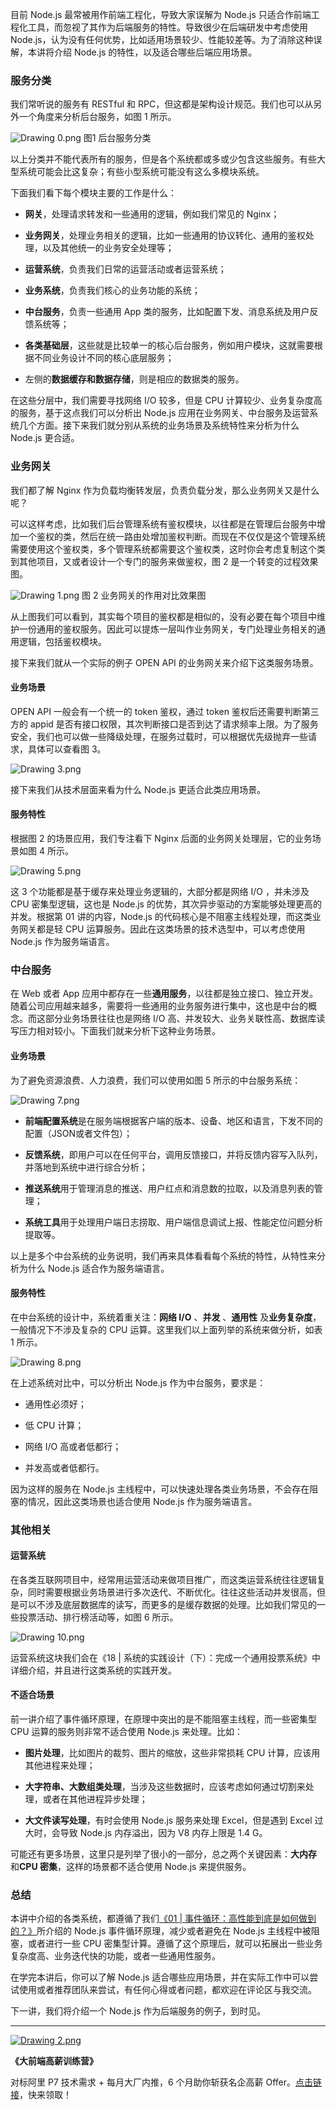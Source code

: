 目前 Node.js 最常被用作前端工程化，导致大家误解为 Node.js 只适合作前端工程化工具，而忽视了其作为后端服务的特性。导致很少在后端研发中考虑使用 Node.js，认为没有任何优势，比如适用场景较少、性能较差等。为了消除这种误解，本讲将介绍 Node.js 的特性，以及适合哪些后端应用场景。

### 服务分类

我们常听说的服务有 RESTful 和 RPC，但这都是架构设计规范。我们也可以从另外一个角度来分析后台服务，如图 1 所示。

<Image alt="Drawing 0.png" src="https://s0.lgstatic.com/i/image6/M01/13/29/Cgp9HWBB2I2ALxWGAAC4luceI5c251.png"/>  
图1 后台服务分类

以上分类并不能代表所有的服务，但是各个系统都或多或少包含这些服务。有些大型系统可能会比这复杂；有些小型系统可能没有这么多模块系统。

下面我们看下每个模块主要的工作是什么：

* **网关**，处理请求转发和一些通用的逻辑，例如我们常见的 Nginx；

* **业务网关**，处理业务相关的逻辑，比如一些通用的协议转化、通用的鉴权处理，以及其他统一的业务安全处理等；

* **运营系统**，负责我们日常的运营活动或者运营系统；

* **业务系统**，负责我们核心的业务功能的系统；

* **中台服务**，负责一些通用 App 类的服务，比如配置下发、消息系统及用户反馈系统等；

* **各类基础层**，这些就是比较单一的核心后台服务，例如用户模块，这就需要根据不同业务设计不同的核心底层服务；

* 左侧的**数据缓存和数据存储**，则是相应的数据类的服务。

在这些分层中，我们需要寻找网络 I/O 较多，但是 CPU 计算较少、业务复杂度高的服务，基于这点我们可以分析出 Node.js 应用在业务网关、中台服务及运营系统几个方面。接下来我们就分别从系统的业务场景及系统特性来分析为什么 Node.js 更合适。

### 业务网关

我们都了解 Nginx 作为负载均衡转发层，负责负载分发，那么业务网关又是什么呢？

可以这样考虑，比如我们后台管理系统有鉴权模块，以往都是在管理后台服务中增加一个鉴权的类，然后在统一路由处增加鉴权判断。而现在不仅仅是这个管理系统需要使用这个鉴权类，多个管理系统都需要这个鉴权类，这时你会考虑复制这个类到其他项目，又或者设计一个专门的服务来做鉴权，图 2 是一个转变的过程效果图。

<Image alt="Drawing 1.png" src="https://s0.lgstatic.com/i/image6/M00/13/2A/CioPOWBB3lmASJg-AAHV0vpcYas739.png"/>  
图 2 业务网关的作用对比效果图

从上图我们可以看到，其实每个项目的鉴权都是相似的，没有必要在每个项目中维护一份通用的鉴权服务。因此可以提炼一层叫作业务网关，专门处理业务相关的通用逻辑，包括鉴权模块。

接下来我们就从一个实际的例子 OPEN API 的业务网关来介绍下这类服务场景。

#### 业务场景

OPEN API 一般会有一个统一的 token 鉴权，通过 token 鉴权后还需要判断第三方的 appid 是否有接口权限，其次判断接口是否到达了请求频率上限。为了服务安全，我们也可以做一些降级处理，在服务过载时，可以根据优先级抛弃一些请求，具体可以查看图 3。

<Image alt="Drawing 3.png" src="https://s0.lgstatic.com/i/image6/M00/13/2A/CioPOWBB3nOAWYquAABKfQ7r_hc648.png"/>

接下来我们从技术层面来看为什么 Node.js 更适合此类应用场景。

#### 服务特性

根据图 2 的场景应用，我们专注看下 Nginx 后面的业务网关处理层，它的业务场景如图 4 所示。

<Image alt="Drawing 5.png" src="https://s0.lgstatic.com/i/image6/M00/13/2D/Cgp9HWBB3nyAcYKlAABG_EYz4Lo055.png"/>

这 3 个功能都是基于缓存来处理业务逻辑的，大部分都是网络 I/O ，并未涉及 CPU 密集型逻辑，这也是 Node.js 的优势，其次异步驱动的方案能够处理更高的并发。根据第 01 讲的内容，Node.js 的代码核心是不阻塞主线程处理，而这类业务网关都是轻 CPU 运算服务。因此在这类场景的技术选型中，可以考虑使用 Node.js 作为服务端语言。

### 中台服务

在 Web 或者 App 应用中都存在一些**通用服务**，以往都是独立接口、独立开发。随着公司应用越来越多，需要将一些通用的业务服务进行集中，这也是中台的概念。而这部分业务场景往往也是网络 I/O 高、并发较大、业务关联性高、数据库读写压力相对较小。下面我们就来分析下这种业务场景。

#### 业务场景

为了避免资源浪费、人力浪费，我们可以使用如图 5 所示的中台服务系统：

<Image alt="Drawing 7.png" src="https://s0.lgstatic.com/i/image6/M00/13/2E/Cgp9HWBB3oaAV4SxAAA1KV5k6KE492.png"/>

* **前端配置系统**是在服务端根据客户端的版本、设备、地区和语言，下发不同的配置（JSON或者文件包）；

* **反馈系统**，即用户可以在任何平台，调用反馈接口，并将反馈内容写入队列，并落地到系统中进行综合分析；

* **推送系统**用于管理消息的推送、用户红点和消息数的拉取，以及消息列表的管理；

* **系统工具**用于处理用户端日志捞取、用户端信息调试上报、性能定位问题分析提取等。

以上是多个中台系统的业务说明，我们再来具体看看每个系统的特性，从特性来分析为什么 Node.js 适合作为服务端语言。

#### 服务特性

在中台系统的设计中，系统着重关注：**网络 I/O** 、**并发** 、**通用性** 及**业务复杂度**，一般情况下不涉及复杂的 CPU 运算。这里我们以上面列举的系统来做分析，如表 1 所示。

<Image alt="Drawing 8.png" src="https://s0.lgstatic.com/i/image6/M00/13/2B/CioPOWBB3p-AQBVzAABL9J_mTls495.png"/>

在上述系统对比中，可以分析出 Node.js 作为中台服务，要求是：

* 通用性必须好；

* 低 CPU 计算；

* 网络 I/O 高或者低都行；

* 并发高或者低都行。

因为这样的服务在 Node.js 主线程中，可以快速处理各类业务场景，不会存在阻塞的情况，因此这类场景也适合使用 Node.js 作为服务端语言。

### 其他相关

#### 运营系统

在各类互联网项目中，经常用运营活动来做项目推广，而这类运营系统往往逻辑复杂，同时需要根据业务场景进行多次迭代、不断优化。往往这些活动并发很高，但是可以不涉及底层数据库的读写，而更多的是缓存数据的处理。比如我们常见的一些投票活动、排行榜活动等，如图 6 所示。

<Image alt="Drawing 10.png" src="https://s0.lgstatic.com/i/image6/M00/13/2B/CioPOWBB3qyAB_uYAAA0AUisml4262.png"/>

运营系统这块我们会在《18 \| 系统的实践设计（下）：完成一个通用投票系统》中详细介绍，并且进行这类系统的实践开发。

#### 不适合场景

前一讲介绍了事件循环原理，在原理中突出的是不能阻塞主线程，而一些密集型 CPU 运算的服务则非常不适合使用 Node.js 来处理。比如：

* **图片处理**，比如图片的裁剪、图片的缩放，这些非常损耗 CPU 计算，应该用其他进程来处理；

* **大字符串、大数组类处理**，当涉及这些数据时，应该考虑如何通过切割来处理，或者在其他进程异步处理；

* **大文件读写处理**，有时会使用 Node.js 服务来处理 Excel，但是遇到 Excel 过大时，会导致 Node.js 内存溢出，因为 V8 内存上限是 1.4 G。

可能还有更多场景，这里只是列举了很小的一部分，总之两个关键因素：**大内存** 和**CPU 密集**，这样的场景都不适合使用 Node.js 来提供服务。

### 总结

本讲中介绍的各类系统，都遵循了我们[《01 \| 事件循环：高性能到底是如何做到的？》](https://kaiwu.lagou.com/course/courseInfo.htm?courseId=694#/detail/pc?id=6783)所介绍的 Node.js 事件循环原理，减少或者避免在 Node.js 主线程中被阻塞，或者进行一些 CPU 密集型计算。遵循了这个原理后，就可以拓展出一些业务复杂度高、业务迭代快的功能，或者一些通用性服务。

在学完本讲后，你可以了解 Node.js 适合哪些应用场景，并在实际工作中可以尝试使用或者推荐团队来尝试，有任何心得或者问题，都欢迎在评论区与我交流。

下一讲，我们将介绍一个 Node.js 作为后端服务的例子，到时见。

*** ** * ** ***

[<Image alt="Drawing 2.png" src="https://s0.lgstatic.com/i/image6/M00/12/FA/CioPOWBBrAKAAod-AASyC72ZqWw233.png"/>](https://shenceyun.lagou.com/t/mka)

**《大前端高薪训练营》**

对标阿里 P7 技术需求 + 每月大厂内推，6 个月助你斩获名企高薪 Offer。[点击链接](https://shenceyun.lagou.com/t/mka)，快来领取！
